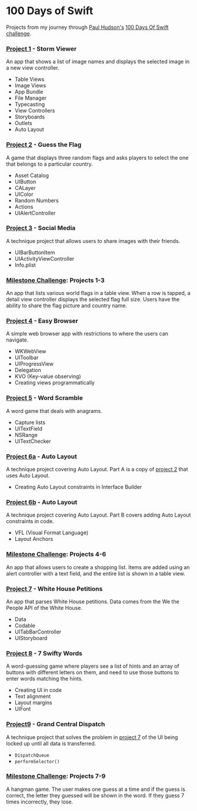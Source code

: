 # 100 Days of Swift
Projects from my journey through [Paul Hudson's](https://www.twitter.com/twostraws) [100 Days Of Swift challenge](https://www.hackingwithswift.com/100).

### [Project 1](./Project1) - Storm Viewer

An app that shows a list of image names and displays the selected image in a new view controller.

- Table Views
- Image Views
- App Bundle
- File Manager
- Typecasting
- View Controllers
- Storyboards
- Outlets
- Auto Layout

### [Project 2](./Project2) - Guess the Flag

A game that displays three random flags and asks players to select the one that belongs to a particular country.

- Asset Catalog
- UIButton
- CALayer
- UIColor
- Random Numbers
- Actions
- UIAlertController

### [Project 3](./Project3) - Social Media

A technique project that allows users to share images with their friends.

- UIBarButtonItem
- UIActivityViewController
- Info.plist

### [Milestone Challenge](./MilestoneProjects1-3): Projects 1-3

An app that lists various world flags in a table view. When a row is tapped, a detail view controller displays the selected flag full size. Users have the ability to share the flag picture and country name.

### [Project 4](./Project4) - Easy Browser

A simple web browser app with restrictions to where the users can navigate.

- WKWebView
- UIToolbar
- UIProgressView
- Delegation
- KVO (Key-value observing)
- Creating views programmatically

### [Project 5](./Project5) - Word Scramble

A word game that deals with anagrams.

- Capture lists
- UITextField
- NSRange
- UITextChecker

### [Project 6a](./Project6a) - Auto Layout

A technique project covering Auto Layout. Part A is a copy of [project 2](./Project2) that uses Auto Layout.

- Creating Auto Layout constraints in Interface Builder

### [Project 6b](./Project6b) - Auto Layout

A technique project covering Auto Layout. Part B covers adding Auto Layout constraints in code.

- VFL (Visual Format Language)
- Layout Anchors

### [Milestone Challenge](./MilestoneProjects4-6): Projects 4-6

An app that allows users to create a shopping list. Items are added using an alert controller with a text field, and the entire list is shown in a table view.

### [Project 7](./Project7) - White House Petitions

An app that parses White House petitions. Data comes from the We the People API of the White House.

- Data
- Codable
- UITabBarController
- UIStoryboard

### [Project 8](./Project8) - 7 Swifty Words

A word-guessing game where players see a list of hints and an array of buttons with different letters on them, and need to use those buttons to enter words matching the hints.

- Creating UI in code
- Text alignment
- Layout margins
- UIFont

### [Project9](./Project9) - Grand Central Dispatch

A technique project that solves the problem in [project 7](./Project7) of the UI being locked up until all data is transferred.

- `DispatchQueue`
- `performSelector()`

### [Milestone Challenge](./MilestoneProjects7-9): Projects 7-9

A hangman game. The user makes one guess at a time and if the guess is correct, the letter they guessed will be shown in the word. If they guess 7 times incorrectly, they lose.
